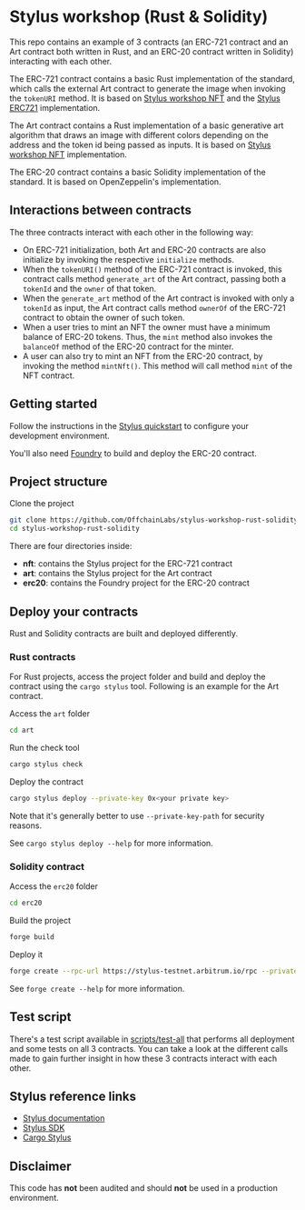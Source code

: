 # Stylus workshop (Rust & Solidity)

This repo contains an example of 3 contracts (an ERC-721 contract and an Art contract both written in Rust, and an ERC-20 contract written in Solidity) interacting with each other.

The ERC-721 contract contains a basic Rust implementation of the standard, which calls the external Art contract to generate the image when invoking the `tokenURI` method. It is based on [Stylus workshop NFT](https://github.com/OffchainLabs/stylus-workshop-nft/) and the [Stylus ERC721](https://github.com/gvladika/stylus-erc721/) implementation.

The Art contract contains a Rust implementation of a basic generative art algorithm that draws an image with different colors depending on the address and the token id being passed as inputs. It is based on [Stylus workshop NFT](https://github.com/OffchainLabs/stylus-workshop-nft/) implementation.

The ERC-20 contract contains a basic Solidity implementation of the standard. It is based on OpenZeppelin's implementation.

## Interactions between contracts

The three contracts interact with each other in the following way:
- On ERC-721 initialization, both Art and ERC-20 contracts are also initialize by invoking the respective `initialize` methods. 
- When the `tokenURI()` method of the ERC-721 contract is invoked, this contract calls method `generate_art` of the Art contract, passing both a `tokenId` and the `owner` of that token.
- When the `generate_art` method of the Art contract is invoked with only a `tokenId` as input, the Art contract calls method `ownerOf` of the ERC-721 contract to obtain the owner of such token.
- When a user tries to mint an NFT the owner must have a minimum balance of ERC-20 tokens. Thus, the `mint` method also invokes the `balanceOf` method of the ERC-20 contract for the minter.
- A user can also try to mint an NFT from the ERC-20 contract, by invoking the method `mintNft()`. This method will call method `mint` of the NFT contract.

## Getting started

Follow the instructions in the [Stylus quickstart](https://docs.arbitrum.io/stylus/stylus-quickstart) to configure your development environment.

You'll also need [Foundry](https://github.com/foundry-rs/foundry) to build and deploy the ERC-20 contract.

## Project structure

Clone the project

```sh
git clone https://github.com/OffchainLabs/stylus-workshop-rust-solidity.git
cd stylus-workshop-rust-solidity
```

There are four directories inside:

- **nft**: contains the Stylus project for the ERC-721 contract
- **art**: contains the Stylus project for the Art contract
- **erc20**: contains the Foundry project for the ERC-20 contract 

## Deploy your contracts

Rust and Solidity contracts are built and deployed differently.

### Rust contracts

For Rust projects, access the project folder and build and deploy the contract using the `cargo stylus` tool. Following is an example for the Art contract.

Access the `art` folder

```sh
cd art
```

Run the check tool

```sh
cargo stylus check
```

Deploy the contract

```sh
cargo stylus deploy --private-key 0x<your private key>
```

Note that it's generally better to use `--private-key-path` for security reasons.

See `cargo stylus deploy --help` for more information.

### Solidity contract

Access the `erc20` folder

```sh
cd erc20
```

Build the project

```sh
forge build
```

Deploy it

```sh
forge create --rpc-url https://stylus-testnet.arbitrum.io/rpc --private-key 0x<your private key> src/MyToken.sol:MyToken
```

See `forge create --help` for more information.

## Test script

There's a test script available in [scripts/test-all](./scripts/test-all.sh) that performs all deployment and some tests on all 3 contracts. You can take a look at the different calls made to gain further insight in how these 3 contracts interact with each other.

## Stylus reference links

- [Stylus documentation](https://docs.arbitrum.io/stylus/stylus-gentle-introduction)
- [Stylus SDK](https://github.com/OffchainLabs/stylus-sdk-rs)
- [Cargo Stylus](https://github.com/OffchainLabs/cargo-stylus)

## Disclaimer

This code has **not** been audited and should **not** be used in a production environment.
